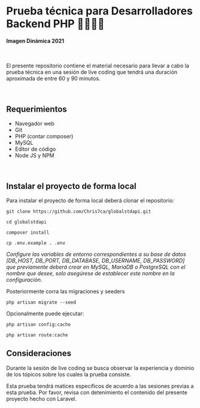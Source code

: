 # Prueba técnica para Desarrolladores Backend PHP 👩‍💻🧑‍💻

#### Imagen Dinámica 2021

<br>

El presente repositorio contiene el material necesario para llevar a cabo la prueba técnica en una sesión de live coding que tendrá una duración aproximada de entre 60 y 90 minutos.

<br>

## Requerimientos

- Navegador web
- Git
- PHP (contar composer)
- MySQL
- Editor de código
- Node JS y NPM

<br>

## Instalar el proyecto de forma local

Para instalar el proyecto de forma local deberá clonar el repositorio:

```git clone https://github.com/Chris7ca/globalstdapi.git```

```cd globalstdapi```

```composer install```

```cp .env.example . .env```
 
*Configure las variables de entorno correspondientes a su base de datos [DB_HOST, DB_PORT, DB_DATABASE, DB_USERNAME, DB_PASSWORD] que previamente deberá crear en MySQL, MariaDB o PostgreSQL con el nombre que desee, solo asegúrese de establecer este nombre en la configuración.*

Posteriormente corra las migraciones y seeders

```php artisan migrate --seed```

Opcionalmente puede ejecutar:

```php artisan config:cache```

```php artisan route:cache``` 

## Consideraciones

Durante la sesión de live coding se busca observar la experiencia y dominio de los tópicos sobre los cuales la prueba consiste.

Esta prueba tendrá matices específicos de acuerdo a las sesiones previas a esta prueba.
Por favor, revisa con detenimiento el contenido del presente proyecto hecho con Laravel.
